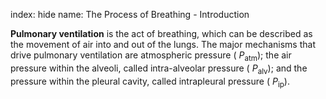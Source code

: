 index: hide
name: The Process of Breathing - Introduction

 **Pulmonary ventilation** is the act of breathing, which can be described as the movement of air into and out of the lungs. The major mechanisms that drive pulmonary ventilation are atmospheric pressure ( *P*<sub>atm</sub>); the air pressure within the alveoli, called intra-alveolar pressure ( *P*<sub>alv</sub>); and the pressure within the pleural cavity, called intrapleural pressure ( *P*<sub>ip</sub>).
